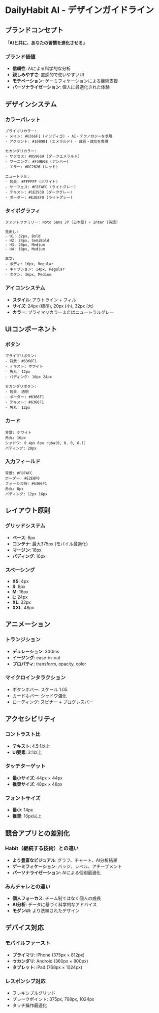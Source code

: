 # DailyHabit AI - デザインガイドライン

## ブランドコンセプト
**「AIと共に、あなたの習慣を進化させる」**

### ブランド価値
- **信頼性**: AIによる科学的な分析
- **親しみやすさ**: 直感的で使いやすいUI
- **モチベーション**: ゲーミフィケーションによる継続支援
- **パーソナライゼーション**: 個人に最適化された体験

## デザインシステム

### カラーパレット
```
プライマリカラー:
- メイン: #6366F1 (インディゴ) - AI・テクノロジーを表現
- アクセント: #10B981 (エメラルド) - 成長・成功を表現

セカンダリカラー:
- サクセス: #059669 (ダークエメラルド)
- ワーニング: #F59E0B (アンバー)
- エラー: #DC2626 (レッド)

ニュートラル:
- 背景: #FFFFFF (ホワイト)
- サーフェス: #F8FAFC (ライトグレー)
- テキスト: #1E293B (ダークグレー)
- ボーダー: #E2E8F0 (ライトグレー)
```

### タイポグラフィ
```
フォントファミリー: Noto Sans JP (日本語) + Inter (英語)

見出し:
- H1: 32px, Bold
- H2: 24px, SemiBold
- H3: 20px, Medium
- H4: 18px, Medium

本文:
- ボディ: 16px, Regular
- キャプション: 14px, Regular
- ボタン: 16px, Medium
```

### アイコンシステム
- **スタイル**: アウトライン + フィル
- **サイズ**: 24px (標準), 20px (小), 32px (大)
- **カラー**: プライマリカラーまたはニュートラルグレー

## UIコンポーネント

### ボタン
```
プライマリボタン:
- 背景: #6366F1
- テキスト: ホワイト
- 角丸: 12px
- パディング: 16px 24px

セカンダリボタン:
- 背景: 透明
- ボーダー: #6366F1
- テキスト: #6366F1
- 角丸: 12px
```

### カード
```
背景: ホワイト
角丸: 16px
シャドウ: 0 4px 6px rgba(0, 0, 0, 0.1)
パディング: 20px
```

### 入力フィールド
```
背景: #F8FAFC
ボーダー: #E2E8F0
フォーカス時: #6366F1
角丸: 8px
パディング: 12px 16px
```

## レイアウト原則

### グリッドシステム
- **ベース**: 8px
- **コンテナ**: 最大375px (モバイル最適化)
- **マージン**: 16px
- **パディング**: 16px

### スペーシング
- **XS**: 4px
- **S**: 8px
- **M**: 16px
- **L**: 24px
- **XL**: 32px
- **XXL**: 48px

## アニメーション

### トランジション
- **デュレーション**: 300ms
- **イージング**: ease-in-out
- **プロパティ**: transform, opacity, color

### マイクロインタラクション
- ボタンホバー: スケール 1.05
- カードホバー: シャドウ強化
- ローディング: スピナー + プログレスバー

## アクセシビリティ

### コントラスト比
- **テキスト**: 4.5:1以上
- **UI要素**: 3:1以上

### タッチターゲット
- **最小サイズ**: 44px × 44px
- **推奨サイズ**: 48px × 48px

### フォントサイズ
- **最小**: 14px
- **推奨**: 16px以上

## 競合アプリとの差別化

### Habit（継続する技術）との違い
- **より豊富なビジュアル**: グラフ、チャート、AI分析結果
- **ゲーミフィケーション**: バッジ、レベル、アチーブメント
- **パーソナライゼーション**: AIによる個別最適化

### みんチャレとの違い
- **個人フォーカス**: チーム制ではなく個人の成長
- **AI分析**: データに基づく科学的なアドバイス
- **モダンUI**: より洗練されたデザイン

## デバイス対応

### モバイルファースト
- **プライマリ**: iPhone (375px × 812px)
- **セカンダリ**: Android (360px × 800px)
- **タブレット**: iPad (768px × 1024px)

### レスポンシブ対応
- フレキシブルグリッド
- ブレークポイント: 375px, 768px, 1024px
- タッチ操作最適化 